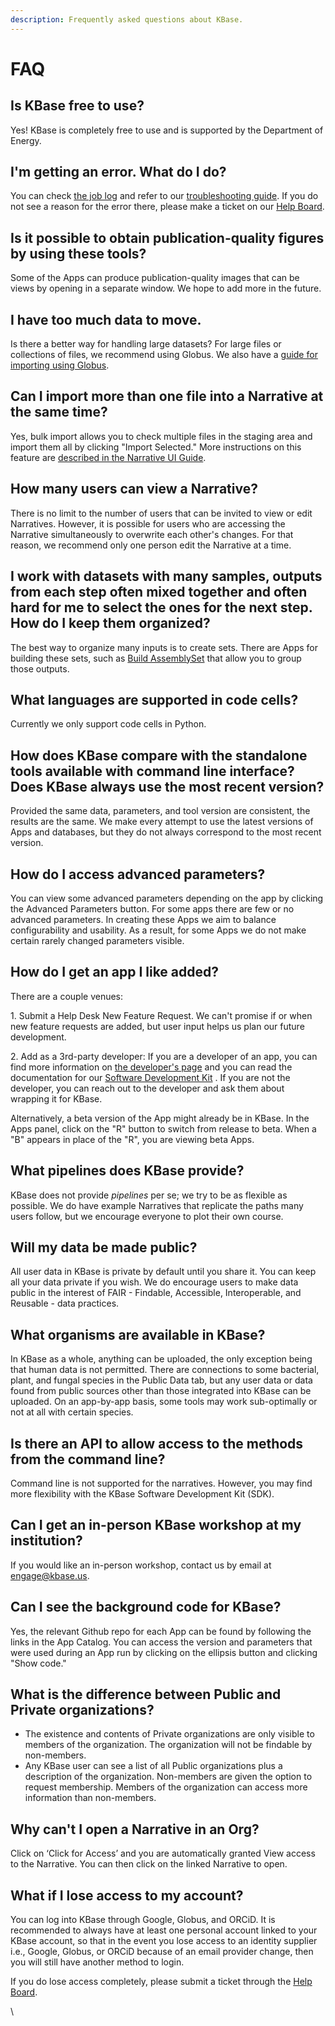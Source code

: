 ```yaml
---
description: Frequently asked questions about KBase.
---
```


# FAQ

## Is KBase free to use?&#x20;

Yes! KBase is completely free to use and is supported by the Department of Energy.

## I'm getting an error. What do I do?

You can check [the job log](../troubleshooting/job-log.md) and refer to our [troubleshooting guide](../troubleshooting/). If you do not see a reason for the error there, please make a ticket on our [Help Board](https://kbase-jira.atlassian.net).

## Is it possible to obtain publication-quality figures by using these tools?

Some of the Apps can produce publication-quality images that can be views by opening in a separate window. We hope to add more in the future.

## I have too much data to move.&#x20;

Is there a better way for handling large datasets? For large files or collections of files, we recommend using Globus. We also have a [guide for importing using Globus](../data/globus.md).

## Can I import more than one file into a Narrative at the same time?

Yes, bulk import allows you to check multiple files in the staging area and import them all by clicking "Import Selected." More instructions on this feature are [described in the Narrative UI Guide](narrative/add-data.md#using-bulk-import).&#x20;

## How many users can view a Narrative?&#x20;

There is no limit to the number of users that can be invited to view or edit Narratives. However, it is possible for users who are accessing the Narrative simultaneously to overwrite each other's changes. For that reason, we recommend only one person edit the Narrative at a time.

## I work with datasets with many samples, outputs from each step often mixed together and often hard for me to select the ones for the next step. How do I keep them organized?&#x20;

The best way to organize many inputs is to create sets. There are Apps for building these sets, such as [Build AssemblySet](https://narrative.kbase.us/#catalog/apps/kb\_SetUtilities/KButil\_Build\_AssemblySet/release) that allow you to group those outputs.

## What languages are supported in code cells?

Currently we only support code cells in Python.

## How does KBase compare with the standalone tools available with command line interface? Does KBase always use the most recent version?

Provided the same data, parameters, and tool version are consistent, the results are the same. We make every attempt to use the latest versions of Apps and databases, but they do not always correspond to the most recent version.

## How do I access advanced parameters?&#x20;

You can view some advanced parameters depending on the app by clicking the Advanced Parameters button. For some apps there are few or no advanced parameters. In creating these Apps we aim to balance configurability and usability. As a result, for some Apps we do not make certain rarely changed parameters visible.

## How do I get an app I like added?&#x20;

There are a couple venues:&#x20;

1\. Submit a Help Desk New Feature Request. We can't promise if or when new feature requests are added, but user input helps us plan our future development.&#x20;

2\. Add as a 3rd-party developer: If you are a developer of an app, you can find more information on [the developer's page](../development/) and you can read the documentation for our [Software Development Kit](https://kbase.github.io/kb\_sdk\_docs/) . If you are not the developer, you can reach out to the developer and ask them about wrapping it for KBase.&#x20;

Alternatively, a beta version of the App might already be in KBase. In the Apps panel, click on the "R" button to switch from release to beta. When a "B" appears in place of the "R", you are viewing beta Apps.

## What pipelines does KBase provide?&#x20;

&#x20;KBase does not provide _pipelines_ per se; we try to be as flexible as possible. We do have example Narratives that replicate the paths many users follow, but we encourage everyone to plot their own course.

## Will my data be made public?

All user data in KBase is private by default until you share it. You can keep all your data private if you wish. We do encourage users to make data public in the interest of FAIR - Findable, Accessible, Interoperable, and Reusable - data practices.

## What organisms are available in KBase?&#x20;

In KBase as a whole, anything can be uploaded, the only exception being that human data is not permitted. There are connections to some bacterial, plant, and fungal species in the Public Data tab, but any user data or data found from public sources other than those integrated into KBase can be uploaded. On an app-by-app basis, some tools may work sub-optimally or not at all with certain species.

## Is there an API to allow access to the methods from the command line?&#x20;

Command line is not supported for the narratives. However, you may find more flexibility with the KBase Software Development Kit (SDK).

## Can I get an in-person KBase workshop at my institution?&#x20;

If you would like an in-person workshop, contact us by email at [engage@kbase.us](mailto:engage@kbase.us).

## Can I see the background code for KBase?&#x20;

Yes, the relevant Github repo for each App can be found by following the links in the App Catalog. You can access the version and parameters that were used during an App run by clicking on the ellipsis button and clicking "Show code."

## **What is the difference between Public and Private organizations?**

* The existence and contents of Private organizations are only visible to members of the organization. The organization will not be findable by non-members.
* Any KBase user can see a list of all Public organizations plus a description of the organization. Non-members are given the option to request membership. Members of the organization can access more information than non-members.

## **Why can't I open a Narrative in an Org?**

Click on ‘Click for Access’ and you are automatically granted View access to the Narrative. You can then click on the linked Narrative to open.&#x20;

## What if I lose access to my account?&#x20;

You can log into KBase through Google, Globus, and ORCiD. It is recommended to always have at least one personal account linked to your KBase account, so that in the event you lose access to an identity supplier i.e., Google, Globus, or ORCiD because of an email provider change, then you will still have another method to login.&#x20;

If you do lose access completely, please submit a ticket through the [Help Board](../troubleshooting/support.md#contact-us).&#x20;

\
